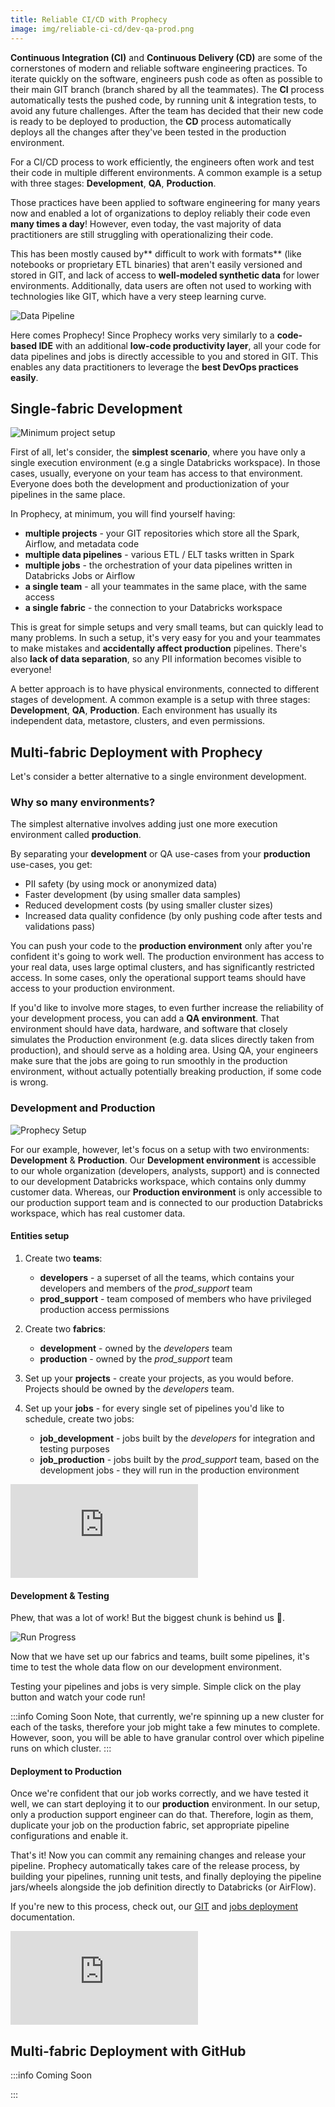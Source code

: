 ```yaml
---
title: Reliable CI/CD with Prophecy
image: img/reliable-ci-cd/dev-qa-prod.png
---
```


**Continuous Integration (CI)** and **Continuous Delivery (CD)** are some of the cornerstones of modern and reliable
software engineering practices. To iterate quickly on the software, engineers push code as often as possible to their
main GIT branch (branch shared by all the teammates). The **CI** process automatically tests the pushed code, by running
unit & integration tests, to avoid any future challenges. After the team has decided that their new code is ready to be
deployed to production, the **CD** process automatically deploys all the changes after they've been tested in the
production environment.

For a CI/CD process to work efficiently, the engineers often work and test their code in multiple different
environments.
A common example is a setup with three stages: **Development**, **QA**, **Production**.

Those practices have been applied to software engineering for many years now and enabled a lot of organizations to
deploy reliably their code even **many times a day**! However, even today, the vast majority of data practitioners are
still struggling with operationalizing their code.

This has been mostly caused by** difficult to work with formats** (like notebooks or proprietary ETL binaries) that
aren't easily versioned and stored in GIT, and lack of access to **well-modeled synthetic data** for lower environments.
Additionally, data users are often not used to working with technologies like GIT, which have a very steep learning
curve.

![Data Pipeline](img/reliable-ci-cd/dev-qa-prod.png)

Here comes Prophecy! Since Prophecy works very similarly to a **code-based IDE** with an additional **low-code
productivity
layer**, all your code for data pipelines and jobs is directly accessible to you and stored in GIT. This enables any
data
practitioners to leverage the **best DevOps practices easily**.

## Single-fabric Development

![Minimum project setup](img/reliable-ci-cd/min-project-setup.png)

First of all, let's consider, the **simplest scenario**, where you have only a single execution environment (e.g a
single Databricks
workspace). In those cases, usually, everyone on your team has access to that environment. Everyone does both the
development and productionization of your pipelines in the same place.

In Prophecy, at minimum, you will find yourself having:

- **multiple projects** - your GIT repositories which store all the Spark, Airflow, and metadata code
- **multiple data pipelines** - various ETL / ELT tasks written in Spark
- **multiple jobs** - the orchestration of your data pipelines written in Databricks Jobs or Airflow
- **a single team** - all your teammates in the same place, with the same access
- **a single fabric** - the connection to your Databricks workspace

This is great for simple setups and very small teams, but can quickly lead to many problems. In such a setup, it's very
easy for you and your teammates to make mistakes and **accidentally affect production** pipelines. There's also **lack
of data
separation**, so any PII information becomes visible to everyone!

A better approach is to have physical environments, connected to different stages of development. A common example is a
setup with three stages: **Development**, **QA**, **Production**. Each environment has usually its independent data,
metastore, clusters, and even permissions.

## Multi-fabric Deployment with Prophecy

Let's consider a better alternative to a single environment development.

### Why so many environments?

The simplest alternative involves adding just one more execution environment called **production**.

By separating your **development** or QA use-cases from your **production** use-cases, you get:

- PII safety (by using mock or anonymized data)
- Faster development (by using smaller data samples)
- Reduced development costs (by using smaller cluster sizes)
- Increased data quality confidence (by only pushing code after tests and validations pass)

You can push your code to the **production environment** only after you're confident it's going to work well. The
production environment has access to your real data, uses large optimal clusters, and has significantly restricted
access. In some cases, only the operational support teams should have access to your production environment.

If you'd like to involve more stages, to even further increase the reliability of your development process, you can add
a **QA environment**. That environment should have data, hardware, and software that closely simulates the Production
environment (e.g. data slices directly taken from production), and should serve as a holding area. Using QA, your
engineers make sure that the jobs are going to run smoothly in the production environment, without actually potentially
breaking production, if some code is wrong.

### Development and Production

![Prophecy Setup](img/reliable-ci-cd/prophecy-setup.png)

For our example, however, let's focus on a setup with two environments: **Development** & **Production**. Our
**Development environment** is accessible to our whole organization (developers, analysts, support) and is connected to
our development Databricks workspace, which contains only dummy customer data. Whereas, our **Production environment**
is only accessible to our production support team and is connected to our production Databricks workspace, which has
real customer data.

#### Entities setup

1. Create two **teams**:
    - **developers** - a superset of all the teams, which contains your developers and members of the _prod_support_
      team
    - **prod_support** - team composed of members who have privileged production access permissions

2. Create two **fabrics**:
    - **development** - owned by the _developers_ team
    - **production** - owned by the _prod_support_ team

5. Set up your **projects** - create your projects, as you would before. Projects should be owned by the _developers_
   team.

6. Set up your **jobs** - for every single set of pipelines you'd like to schedule, create two jobs:
    - **job_development** - jobs built by the _developers_ for integration and testing purposes
    - **job_production** - jobs built by the _prod_support_ team, based on the development jobs - they will run in the
      production environment

<div style={{position: 'relative', 'padding-bottom': '56.25%', height: 0}}>
   <iframe src="https://www.loom.com/embed/b9669f374f504e469b2f88374bcf35d3" frameborder="0" webkitallowfullscreen mozallowfullscreen allowfullscreen 
      style={{position: 'absolute', top: 0, left: 0, width: '100%', height: '100%'}}></iframe>
</div>

#### Development & Testing

Phew, that was a lot of work! But the biggest chunk is behind us 💪.

![Run Progress](img/reliable-ci-cd/run-progress.png)

Now that we have set up our fabrics and teams, built some pipelines, it's time to test the whole data flow on our
development environment.

Testing your pipelines and jobs is very simple. Simple click on the play button and watch your code run!

:::info Coming Soon
Note, that currently, we're spinning up a new cluster for each of the tasks, therefore your job might take a few minutes
to complete. However, soon, you will be able to have granular control over which pipeline runs on which cluster.
:::

#### Deployment to Production

Once we're confident that our job works correctly, and we have tested it well, we can start deploying it to our
**production** environment. In our setup, only a production support engineer can do that. Therefore, login as them,
duplicate your job on the production fabric, set appropriate pipeline configurations and enable it.

That's it! Now you can commit any remaining changes and release your pipeline. Prophecy automatically takes care of the
release process, by building your pipelines, running unit tests, and finally deploying the pipeline jars/wheels
alongside the job definition directly to Databricks (or AirFlow).

If you're new to this process, check out, our [GIT](/metadata/git)
and [jobs deployment](/low-code-jobs/databricks-jobs#deployment) documentation.

<div style={{position: 'relative', 'padding-bottom': '56.25%', height: 0}}>
   <iframe src="https://www.loom.com/embed/28153636876f409184e6ba2dcbc8f273" frameborder="0" webkitallowfullscreen mozallowfullscreen allowfullscreen 
      style={{position: 'absolute', top: 0, left: 0, width: '100%', height: '100%'}}></iframe>
</div>

## Multi-fabric Deployment with GitHub

:::info Coming Soon

:::
